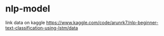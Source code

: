 # nlp-model
link data on kaggle
https://www.kaggle.com/code/arunrk7/nlp-beginner-text-classification-using-lstm/data
